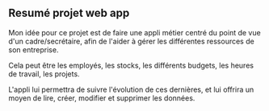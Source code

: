 ## Resumé projet web app 

Mon idée pour ce projet est de faire une appli métier centré du point de vue d'un cadre/secrétaire, afin de l'aider à gérer les différentes ressources de son entreprise.  

Cela peut être les employés, les stocks, les différents budgets, les heures de travail, les projets. 

L'appli lui permettra de suivre l'évolution de ces dernières, et lui offrira un moyen de lire, créer, modifier et supprimer les données.